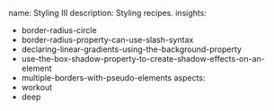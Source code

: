 name: Styling III
description: Styling recipes.
insights:
  - border-radius-circle
  - border-radius-property-can-use-slash-syntax
  - declaring-linear-gradients-using-the-background-property
  - use-the-box-shadow-property-to-create-shadow-effects-on-an-element
  - multiple-borders-with-pseudo-elements
aspects:
  - workout
  - deep
